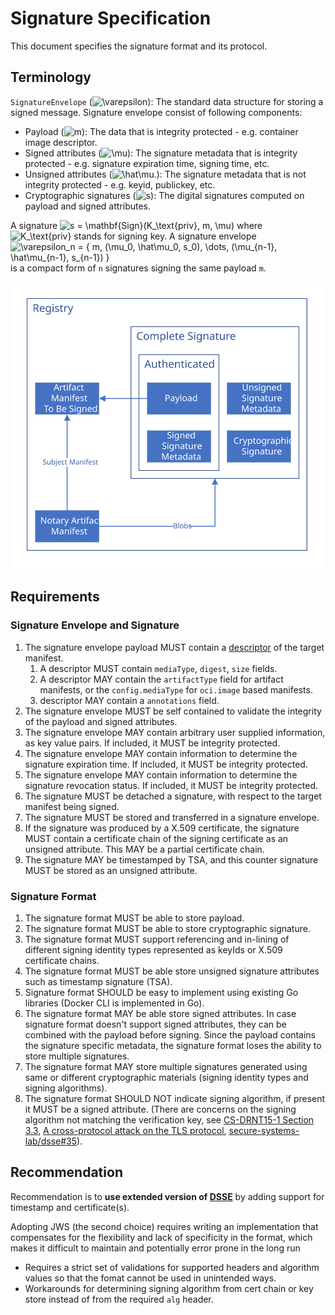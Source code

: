 # Signature Specification

This document specifies the signature format and its protocol.


## Terminology

`SignatureEnvelope` (![\varepsilon](https://render.githubusercontent.com/render/math?math=%5Ctextstyle+%5Cvarepsilon)): The standard data structure for storing a signed message. Signature envelope consist of following components:

- Payload (![m](https://render.githubusercontent.com/render/math?math=%5Ctextstyle+m)): The data that is integrity protected - e.g. container image descriptor.
- Signed attributes (![\mu](https://render.githubusercontent.com/render/math?math=%5Ctextstyle+%5Cmu)): The signature metadata that is integrity protected - e.g. signature expiration time, signing time, etc.
- Unsigned attributes (![\hat\mu](https://render.githubusercontent.com/render/math?math=%5Ctextstyle+%5Chat%5Cmu).): The signature metadata that is not integrity protected - e.g. keyid, publickey, etc.
- Cryptographic signatures (![s](https://render.githubusercontent.com/render/math?math=%5Ctextstyle+s)): The digital signatures computed on payload and signed attributes.

A signature ![s = \mathbf{Sign}(K_\text{priv}, m, \mu)](https://render.githubusercontent.com/render/math?math=%5Ctextstyle+s+%3D+%5Cmathbf%7BSign%7D%28K_%5Ctext%7Bpriv%7D%2C+m%2C+%5Cmu%29) where ![K_\text{priv}](https://render.githubusercontent.com/render/math?math=%5Ctextstyle+K_%5Ctext%7Bpriv%7D) stands for signing key.
A signature envelope ![\varepsilon_n = \{ m, (\mu_0, \hat\mu_0, s_0), \dots, (\mu_{n-1}, \hat\mu_{n-1}, s_{n-1}) \}](https://render.githubusercontent.com/render/math?math=%5Ctextstyle+%5Cvarepsilon_n+%3D+%5C%7B+m%2C+%28%5Cmu_0%2C+%5Chat%5Cmu_0%2C+s_0%29%2C+%5Cdots%2C+%28%5Cmu_%7Bn-1%7D%2C+%5Chat%5Cmu_%7Bn-1%7D%2C+s_%7Bn-1%7D%29+%5C%7D) is a compact form of `n` signatures signing the same payload `m`.

![A complete signature in OCI registry](media/signature-structure.svg)


## Requirements

### Signature Envelope and Signature

1. The signature envelope payload MUST contain a [descriptor](https://github.com/opencontainers/image-spec/blob/master/descriptor.md#properties) of the target manifest.
    1. A descriptor MUST contain `mediaType`, `digest`, `size` fields.
    2. A descriptor MAY contain the `artifactType` field for artifact manifests, or the `config.mediaType` for `oci.image` based manifests.
    3. descriptor MAY contain a `annotations` field.
2. The signature envelope MUST be self contained to validate the integrity of the payload and signed attributes.
3. The signature envelope MAY contain arbitrary user supplied information, as key value pairs. If included, it MUST be integrity protected.
4. The signature envelope MAY contain information to determine the signature expiration time. If included, it MUST be integrity protected.
5. The signature envelope MAY contain information to determine the signature revocation status. If included, it MUST be integrity protected.
6. The signature MUST be detached a signature, with respect to the target manifest being signed.
7.  The signature MUST be stored and transferred in a signature envelope.
8.  If the signature was produced by a X.509 certificate, the signature MUST contain a certificate chain of the signing certificate as an unsigned attribute. This MAY be a partial certificate chain.
9.  The signature MAY be timestamped by TSA, and this counter signature MUST be stored as an unsigned attribute.

### Signature Format

1. The signature format MUST be able to store payload.
2. The signature format MUST be able to store cryptographic signature.
3. The signature format MUST support referencing and in-lining of different signing identity types represented as keyIds or X.509 certificate chains.
4. The signature format MUST be able store unsigned signature attributes such as timestamp signature (TSA).
5. Signature format SHOULD be easy to implement using existing Go libraries (Docker CLI is implemented in Go).
6. The signature format MAY be able store signed attributes. In case signature format doesn't support signed attributes, they can be combined with the payload before signing. Since the payload contains the signature specific metadata, the signature format loses the ability to store multiple signatures.
7. The signature format MAY store multiple signatures generated using same or different cryptographic materials (signing identity types and signing algorithms).
8. The signature format SHOULD NOT indicate signing algorithm, if present it MUST be a signed attribute. (There are concerns on the signing algorithm not matching the verification key, see [CS-DRNT15-1 Section 3.3](https://github.com/theupdateframework/notary/blob/master/docs/resources/ncc_docker_notary_audit_2015_07_31.pdf), [A cross-protocol attack on the TLS protocol](https://doi.org/10.1145/2382196.2382206), [secure-systems-lab/dsse#35](https://github.com/secure-systems-lab/dsse/issues/35)).


## Recommendation

Recommendation is to **use extended version of [DSSE](#Dead-Simple-Signature-Envelope-DSSE)** by adding support for timestamp and certificate(s). 
 
Adopting JWS (the second choice) requires writing an implementation that compensates for the flexibility and lack of specificity in the format, which makes it difficult to maintain and potentially error prone in the long run
- Requires a strict set of validations for supported headers and algorithm values so that the fomat cannot be used in unintended ways.
- Workarounds for determining signing algorithm from cert chain or key store instead of from the required `alg` header.
